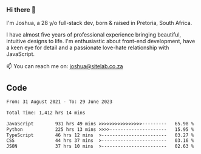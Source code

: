 ### Hi there 👋

I'm Joshua, a 28 y/o full-stack dev, born & raised in Pretoria, South Africa. 

I have almost five years of professional experience bringing beautiful, intuitive designs to life. I'm enthusiastic about front-end development, have a keen eye for detail and a passionate love-hate relationship with JavaScript.

📫 You can reach me on: joshua@sitelab.co.za

## **Code**

<!--START_SECTION:waka-->

```txt
From: 31 August 2021 - To: 29 June 2023

Total Time: 1,412 hrs 14 mins

JavaScript        931 hrs 49 mins >>>>>>>>>>>>>>>>---------   65.98 %
Python            225 hrs 13 mins >>>>---------------------   15.95 %
TypeScript        46 hrs 12 mins  >------------------------   03.27 %
CSS               44 hrs 37 mins  >------------------------   03.16 %
JSON              37 hrs 10 mins  >------------------------   02.63 %
```

<!--END_SECTION:waka-->
